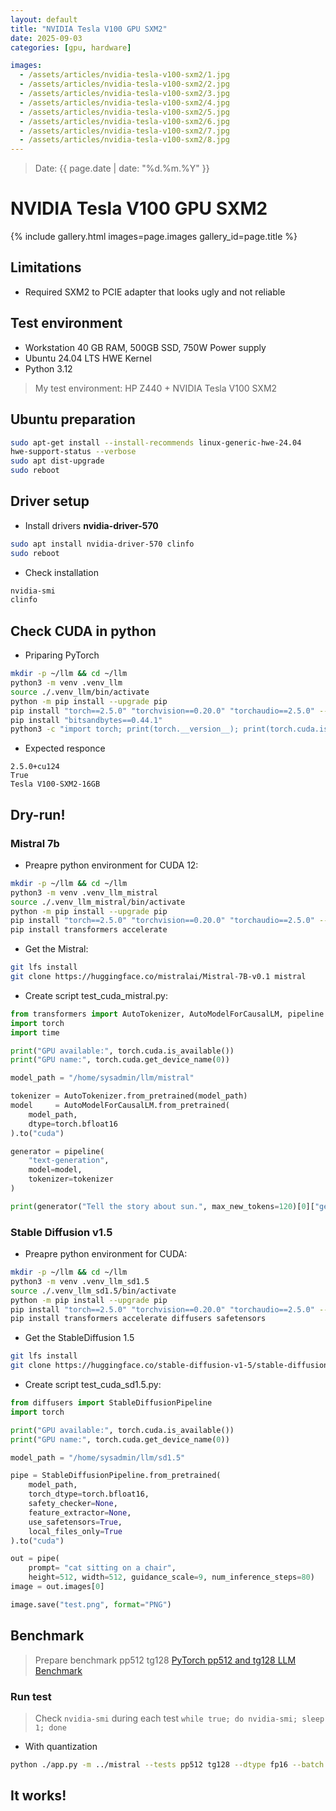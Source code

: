 ```yaml
---
layout: default
title: "NVIDIA Tesla V100 GPU SXM2"
date: 2025-09-03
categories: [gpu, hardware]

images:
  - /assets/articles/nvidia-tesla-v100-sxm2/1.jpg
  - /assets/articles/nvidia-tesla-v100-sxm2/2.jpg
  - /assets/articles/nvidia-tesla-v100-sxm2/3.jpg
  - /assets/articles/nvidia-tesla-v100-sxm2/4.jpg
  - /assets/articles/nvidia-tesla-v100-sxm2/5.jpg
  - /assets/articles/nvidia-tesla-v100-sxm2/6.jpg
  - /assets/articles/nvidia-tesla-v100-sxm2/7.jpg
  - /assets/articles/nvidia-tesla-v100-sxm2/8.jpg
---
```

> Date: {{ page.date | date: "%d.%m.%Y" }}  

# NVIDIA Tesla V100 GPU SXM2

{% include gallery.html images=page.images gallery_id=page.title %}

## Limitations
- Required SXM2 to PCIE adapter that looks ugly and not reliable

## Test environment 
- Workstation 40 GB RAM, 500GB SSD, 750W Power supply 
- Ubuntu 24.04 LTS HWE Kernel
- Python 3.12

> My test environment: HP Z440 + NVIDIA Tesla V100 SXM2

## Ubuntu preparation
```bash
sudo apt-get install --install-recommends linux-generic-hwe-24.04
hwe-support-status --verbose
sudo apt dist-upgrade
sudo reboot
```

## Driver setup
- Install drivers **nvidia-driver-570**
```bash
sudo apt install nvidia-driver-570 clinfo
sudo reboot
```

- Check installation
```bash
nvidia-smi
clinfo
```

## Check CUDA in python
- Priparing PyTorch
```bash
mkdir -p ~/llm && cd ~/llm
python3 -m venv .venv_llm
source ./.venv_llm/bin/activate
python -m pip install --upgrade pip
pip install "torch==2.5.0" "torchvision==0.20.0" "torchaudio==2.5.0" --index-url https://download.pytorch.org/whl/cu124
pip install "bitsandbytes==0.44.1"
python3 -c "import torch; print(torch.__version__); print(torch.cuda.is_available());print(torch.cuda.get_device_name(0));"
```
- Expected responce
```
2.5.0+cu124
True
Tesla V100-SXM2-16GB
```

## Dry-run!

### Mistral 7b

- Preapre python environment for CUDA 12:

```bash
mkdir -p ~/llm && cd ~/llm
python3 -m venv .venv_llm_mistral
source ./.venv_llm_mistral/bin/activate
python -m pip install --upgrade pip
pip install "torch==2.5.0" "torchvision==0.20.0" "torchaudio==2.5.0" --index-url https://download.pytorch.org/whl/cu124
pip install transformers accelerate
```
- Get the Mistral:

```bash
git lfs install
git clone https://huggingface.co/mistralai/Mistral-7B-v0.1 mistral
```

- Create script test_cuda_mistral.py:

```python
from transformers import AutoTokenizer, AutoModelForCausalLM, pipeline
import torch
import time

print("GPU available:", torch.cuda.is_available())
print("GPU name:", torch.cuda.get_device_name(0))

model_path = "/home/sysadmin/llm/mistral"

tokenizer = AutoTokenizer.from_pretrained(model_path)
model     = AutoModelForCausalLM.from_pretrained(
    model_path,
    dtype=torch.bfloat16
).to("cuda")

generator = pipeline(
    "text-generation",
    model=model,
    tokenizer=tokenizer
)

print(generator("Tell the story about sun.", max_new_tokens=120)[0]["generated_text"])
```

### Stable Diffusion v1.5

- Preapre python environment for CUDA:

```bash
mkdir -p ~/llm && cd ~/llm
python3 -m venv .venv_llm_sd1.5
source ./.venv_llm_sd1.5/bin/activate
python -m pip install --upgrade pip
pip install "torch==2.5.0" "torchvision==0.20.0" "torchaudio==2.5.0" --index-url https://download.pytorch.org/whl/cu124
pip install transformers accelerate diffusers safetensors
```
- Get the StableDiffusion 1.5

```bash
git lfs install
git clone https://huggingface.co/stable-diffusion-v1-5/stable-diffusion-v1-5 sd1.5
```
- Create script test_cuda_sd1.5.py:

```python
from diffusers import StableDiffusionPipeline
import torch

print("GPU available:", torch.cuda.is_available())
print("GPU name:", torch.cuda.get_device_name(0))

model_path = "/home/sysadmin/llm/sd1.5"

pipe = StableDiffusionPipeline.from_pretrained(
    model_path,
    torch_dtype=torch.bfloat16,
    safety_checker=None,
    feature_extractor=None,
    use_safetensors=True,
    local_files_only=True
).to("cuda")

out = pipe(
    prompt= "cat sitting on a chair",
    height=512, width=512, guidance_scale=9, num_inference_steps=80)
image = out.images[0]

image.save("test.png", format="PNG")
```

## Benchmark 

> Prepare benchmark pp512 tg128
[PyTorch pp512 and tg128 LLM Benchmark](/articles/pytorch-pp512-tg128-bench.html)

### Run test 
> Check `nvidia-smi` during each test `while true; do nvidia-smi; sleep 1; done`

- With quantization

```bash
python ./app.py -m ../mistral --tests pp512 tg128 --dtype fp16 --batch 1 --attn sdpa --ubatch 128 --warmup 3 --iters 10 --quant 4bit
```

## It works!
